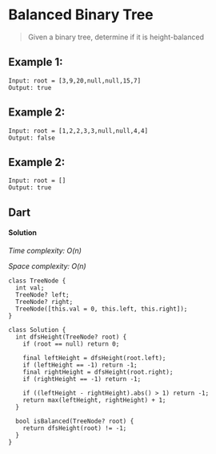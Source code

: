 # Balanced Binary Tree
>Given a binary tree, determine if it is height-balanced

## Example 1:
```
Input: root = [3,9,20,null,null,15,7]
Output: true
```
## Example 2:
```
Input: root = [1,2,2,3,3,null,null,4,4]
Output: false
```
## Example 2:
```
Input: root = []
Output: true
```

## Dart
#### Solution
*Time complexity: O(n)*

*Space complexity: O(n)*
```
class TreeNode {
  int val;
  TreeNode? left;
  TreeNode? right;
  TreeNode([this.val = 0, this.left, this.right]);
}

class Solution {
  int dfsHeight(TreeNode? root) {
    if (root == null) return 0;

    final leftHeight = dfsHeight(root.left);
    if (leftHeight == -1) return -1;
    final rightHeight = dfsHeight(root.right);
    if (rightHeight == -1) return -1;

    if ((leftHeight - rightHeight).abs() > 1) return -1;
    return max(leftHeight, rightHeight) + 1;
  }

  bool isBalanced(TreeNode? root) {
    return dfsHeight(root) != -1;
  }
}
```
